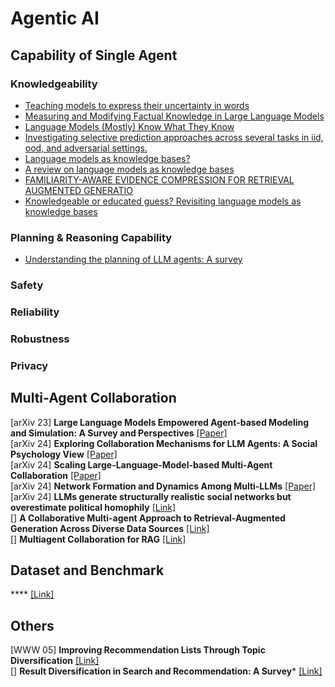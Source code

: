 # Agentic AI

## Capability of Single Agent
### Knowledgeability
- [Teaching models to express their uncertainty in words](https://arxiv.org/pdf/2205.14334)</br>
- [Measuring and Modifying Factual Knowledge in Large Language Models](https://arxiv.org/pdf/2306.06264)</br>
- [Language Models (Mostly) Know What They Know](https://arxiv.org/abs/2207.05221)</br>
- [Investigating selective prediction approaches across several tasks in iid, ood, and adversarial settings.](https://aclanthology.org/2022.findings-acl.158/)</br>
- [Language models as knowledge bases?](https://arxiv.org/abs/1909.01066)</br>
- [A review on language models as knowledge bases](https://arxiv.org/abs/2204.06031)</br>
- [FAMILIARITY-AWARE EVIDENCE COMPRESSION FOR RETRIEVAL AUGMENTED GENERATIO]()</br>
- [Knowledgeable or educated guess? Revisiting language models as knowledge bases]()</br>

### Planning & Reasoning Capability
- [Understanding the planning of LLM agents: A survey](https://arxiv.org/pdf/2402.02716)</br>

### Safety

### Reliability

### Robustness

### Privacy

## Multi-Agent Collaboration

[arXiv 23] **Large Language Models Empowered Agent-based Modeling and Simulation: A Survey and Perspectives** [[Paper]](https://arxiv.org/pdf/2312.11970v1)</br>
[arXiv 24] **Exploring Collaboration Mechanisms for LLM Agents: A Social Psychology View** [[Paper]](https://arxiv.org/pdf/2310.02124) </br>
[arXiv 24] **Scaling Large-Language-Model-based Multi-Agent Collaboration** [[Paper]](https://arxiv.org/pdf/2406.07155)</br>
[arXiv 24] **Network Formation and Dynamics Among Multi-LLMs** [[Paper]](https://arxiv.org/abs/2402.10659)</br>
[arXiv 24] **LLMs generate structurally realistic social networks but overestimate political homophily** [[Link]](https://arxiv.org/abs/2408.16629) </br>
[] **A Collaborative Multi-agent Approach to Retrieval-Augmented Generation Across Diverse Data Sources** [[Link]](https://arxiv.org/pdf/2412.05838)</br>
[] **Multiagent Collaboration for RAG** [[Link]](https://medium.com/@arash.mansoori65/adaptive-swarm-retrieval-a-hierarchical-agent-based-approach-for-blind-and-stateful-information-3e46188fcf25)

## Dataset and Benchmark
**** [[Link]]()</br>

## Others
[WWW 05] **Improving Recommendation Lists Through Topic Diversification** [[Link]](https://dl.acm.org/doi/pdf/10.1145/1060745.1060754?casa_token=RekBQ_qRpgwAAAAA:CxI_RDtfSDXFV3Nzyu_NTcYFS_6Gu-PhBqjygqQywG0OF6-yuEHsrhe1-AiRbXdR8tnwNHw5D9Iw) </br>
[] **Result Diversification in Search and Recommendation: A Survey*** [[Link]](https://arxiv.org/pdf/2212.14464)
